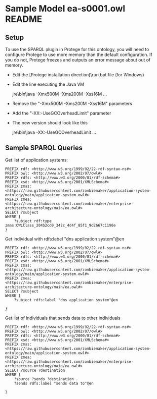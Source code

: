 # Sample Model ea-s0001.owl README

## Setup

To use the SPARQL plugin in Protege for this ontology, you will need to configure Protege to use more memory than the default configuration.  If you do not, Protege freezes and outputs an error message about out of memory.

* Edit the [Protege installation direction]\run.bat file (for Windows)
* Edit the line executing the Java VM

    jre\bin\java -Xmx500M -Xms200M -Xss16M ...
* Remove the "-Xmx500M -Xms200M -Xss16M" parameters
* Add the "-XX:-UseGCOverheadLimit" parameter
* The new version should look like this

    jre\bin\java -XX:-UseGCOverheadLimit ...

## Sample SPARQL Queries

Get list of application systems:

    PREFIX rdf: <http://www.w3.org/1999/02/22-rdf-syntax-ns#>
    PREFIX owl: <http://www.w3.org/2002/07/owl#>
    PREFIX rdfs: <http://www.w3.org/2000/01/rdf-schema#>
    PREFIX xsd: <http://www.w3.org/2001/XMLSchema#>
    PREFIX zmas: <https://raw.githubusercontent.com/zombiemaker/application-system-ontology/main/application-system.owl#>
    PREFIX zmea: <https://raw.githubusercontent.com/zombiemaker/enterprise-architecture-ontology/main/ea.owl#>
    SELECT ?subject
    WHERE { 
        ?subject rdf:type zmas:OWLClass_204b2cd0_342c_4d4f_85f1_9d2667c1190e
    }


Get individual with rdfs:label "dns application system"@en

    PREFIX rdf: <http://www.w3.org/1999/02/22-rdf-syntax-ns#>
    PREFIX owl: <http://www.w3.org/2002/07/owl#>
    PREFIX rdfs: <http://www.w3.org/2000/01/rdf-schema#>
    PREFIX xsd: <http://www.w3.org/2001/XMLSchema#>
    PREFIX zmas: <https://raw.githubusercontent.com/zombiemaker/application-system-ontology/main/application-system.owl#>
    PREFIX zmea: <https://raw.githubusercontent.com/zombiemaker/enterprise-architecture-ontology/main/ea.owl#>
    SELECT ?subject
    WHERE { 
        ?subject rdfs:label "dns application system"@en

    }


Get list of individuals that sends data to other individuals

    PREFIX rdf: <http://www.w3.org/1999/02/22-rdf-syntax-ns#>
    PREFIX owl: <http://www.w3.org/2002/07/owl#>
    PREFIX rdfs: <http://www.w3.org/2000/01/rdf-schema#>
    PREFIX xsd: <http://www.w3.org/2001/XMLSchema#>
    PREFIX zmas: <https://raw.githubusercontent.com/zombiemaker/application-system-ontology/main/application-system.owl#>
    PREFIX zmea: <https://raw.githubusercontent.com/zombiemaker/enterprise-architecture-ontology/main/ea.owl#>
    SELECT ?source ?destination
    WHERE { 
        ?source ?sends ?destination .
        ?sends rdfs:label "sends data to"@en

    }
